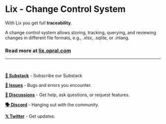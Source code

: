 # Lix - Change Control System

With Lix you get full **traceability**.

A change control system allows storing, tracking, querying, and reviewing changes in different file formats, e.g., .xlsx, .sqlite, or .inlang.

### Read more at [lix.opral.com](https://lix.opral.com)

---
<br>

**[📙 Substack](https://opral.substack.com/)** - Subscribe our Substack

**[🚩 Issues](https://github.com/opral/monorepo/issues)** - Bugs and errors you encounter.

**[💬 Discussions](https://github.com/opral/monorepo/discussions)** - Get help, ask questions, or request features.

**[🗣️ Discord](https://discord.gg/gSz7hDZ2BE)** - Hanging out with the community.

**[𝕏 Twitter](https://discord.gg/CNPfhWpcAa)** - Get updates.
